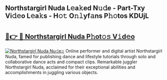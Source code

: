 ## Northstargirl Nuda L𝚎a𝚔ed N𝚞𝚍e - Part-Txy Vi𝚍𝚎o L𝚎a𝚔s - H𝚘𝚝 O𝚗𝚕yf𝚊ns P𝚑𝚘tos KDUjL

# <h2><a href="http://kf2tdwf.oniu.top/?m=Northstargirl+Nuda">🔗👉 🔴 Northstargirl Nuda P𝚑ot𝚘𝚜 V𝚒d𝚎o</a></h2>

[![Northstargirl Nuda Nu𝚍e𝚜](https://i.imgur.com/0qMVB7G.gif)](http://kf2tdwf.oniu.top/?m=Northstargirl+Nuda)
Online performer and digital artist Northstargirl Nuda, famed for publishing dance and lifestyle tutorials through solo and collaborative dance acts and compact clips. Remarkable juggler Northstargirl Nuda, acclaimed for their exceptional abilities and accomplishments in juggling various objects.  
